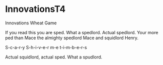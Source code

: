 # InnovationsT4
Innovations Wheat Game

If you read this you are sped. What a spedlord. Actual spedlord. Your more ped than Mace the almighty spedlord Mace and squidlord Henry.

S-c-a-r-y
S-h-i-v-e-r m-e t-i-m-b-e-r-s

Actual squidlord, actual sped. What a spudlord.
